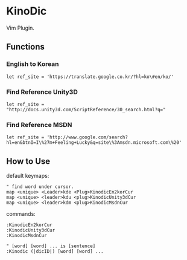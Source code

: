 KinoDic
=======

Vim Plugin.

Functions
---------

### English to Korean

`let ref_site = 'https://translate.google.co.kr/?hl=ko\#en/ko/'`

### Find Reference Unity3D

`let ref_site = "http://docs.unity3d.com/ScriptReference/30_search.html?q="`

### Find Reference MSDN

`let ref_site = 'http://www.google.com/search?hl=en&btnI=I\%27m+Feeling+Lucky&q=site\%3Amsdn.microsoft.com\%20'`

How to Use
----------

default keymaps:

```vim
" find word under cursor.
map <unique> <Leader>kde <Plug>KinodicEn2korCur
map <unique> <leader>kdu <plug>KinodicUnity3dCur
map <unique> <leader>kdm <plug>KinodicMsdnCur
```

commands:

```vim
:KinodicEn2korCur
:KinodicUnity3dCur
:KinodicMsdnCur

" [word] [word] ... is [sentence]
:Kinodic (|dicID|) [word] [word] ...
```
